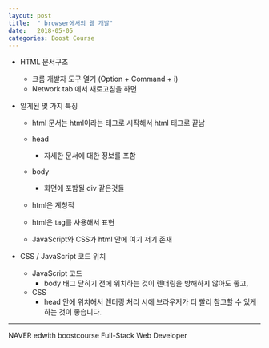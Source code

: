 ```yaml
---
layout: post
title:  " browser에서의 웹 개발"
date:   2018-05-05
categories: Boost Course
---
```


- HTML 문서구조

  - 크롬 개발자 도구 열기 (Option + Command + i)
  - Network tab 에서 새로고침을 하면

- 알게된 몇 가지 특징

  - html 문서는 html이라는 태그로 시작해서 html 태그로 끝남

  - head
    - 자세한 문서에 대한 정보를 포함
  - body
    - 화면에 포함될 div 같은것들
  - html은 계청적
  - html은 tag를 사용해서 표현
  - JavaScript와 CSS가 html 안에 여기 저기 존재

- CSS / JavaScript 코드 위치

  - JavaScript 코드
    - body 태그 닫히기 전에 위치하는 것이 렌더링을 방해하지 않아도 좋고, 
  - CSS
    - head 안에 위치해서 렌더링 처리 시에 브라우저가 더 빨리 참고할 수 있게 하는 것이 좋습니다.

---

NAVER edwith boostcourse Full-Stack Web Developer




